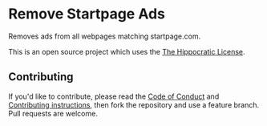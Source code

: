 # Remove Startpage Ads

Removes ads from all webpages matching startpage.com.

This is an open source project which uses the [The Hippocratic License][license].

## Contributing

If you'd like to contribute, please read the [Code of Conduct][code-of-conduct] and [Contributing instructions][contributing], then fork the repository and use a feature branch. Pull requests are welcome.

[license]: https://firstdonoharm.dev/
[code-of-conduct]: CODE_OF_CONDUCT.md
[contributing]: CONTRIBUTING.md